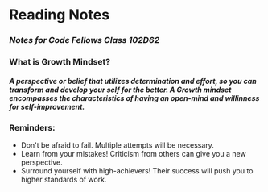 # **Reading Notes**
### _Notes for Code Fellows Class 102D62_


### What is Growth Mindset? 
##### A perspective or belief that utilizes determination and effort, so you can transform and develop your self for the better. A Growth mindset encompasses the characteristics of having an open-mind and willinness for self-improvement. 

### Reminders:
- Don't be afraid to fail. Multiple attempts will be necessary. 
- Learn from your mistakes! Criticism from others can give you a new perspective. 
- Surround yourself with high-achievers! Their success will push you to higher standards of work.

  

  


